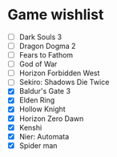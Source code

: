 # Game wishlist

- [ ] Dark Souls 3
- [ ] Dragon Dogma 2
- [ ] Fears to Fathom
- [ ] God of War
- [ ] Horizon Forbidden West
- [ ] Sekiro: Shadows Die Twice
- [x] Baldur's Gate 3
- [x] Elden Ring
- [x] Hollow Knight
- [x] Horizon Zero Dawn
- [x] Kenshi
- [x] Nier: Automata
- [x] Spider man
